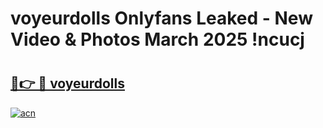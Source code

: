 # voyeurdolls Onlyfans Leaked - New Video & Photos March 2025 !ncucj

# <h2><a href="https://pg6uyz.iuczelnia.edu.pl?title=voyeurdolls&ref=ncucj">🔗👉 🔴 voyeurdolls</a></h2>

[![acn](https://github.com/user-attachments/assets/0f9c940e-d8b0-45ae-aac7-cd30a18b3e1c)](https://pg6uyz.iuczelnia.edu.pl?title=voyeurdolls&ref=ncucj)

